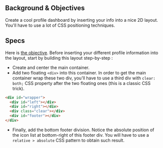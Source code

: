 ## Background & Objectives

Create a cool profile dashboard by inserting your info into a nice 2D layout. You'll
have to use a lot of CSS positioning techniques.

## Specs

Here is [the objective](http://lewagon.github.io/html-css-challenges/06-profile-dashboard/). Before inserting your different profile information into the layout, start by building this layout step-by-step :

- Create and center the main container.
- Add two floating `<div>` into this container. In order to get the main container wrap these two div, you'll have to use a third div with `clear: both;` CSS property after the two floating ones (this is a classic CSS trick).


```html
<div id="wrapper">
  <div id="left"></div>
  <div id="right"></div>
  <div class="clear"></div>
  <div id="footer"></div>
</div>
```

- Finally, add the bottom footer division. Notice the absolute position of the icon list at bottom-right of this footer div. You will have to use a `relative > absolute` CSS pattern to obtain such result.
